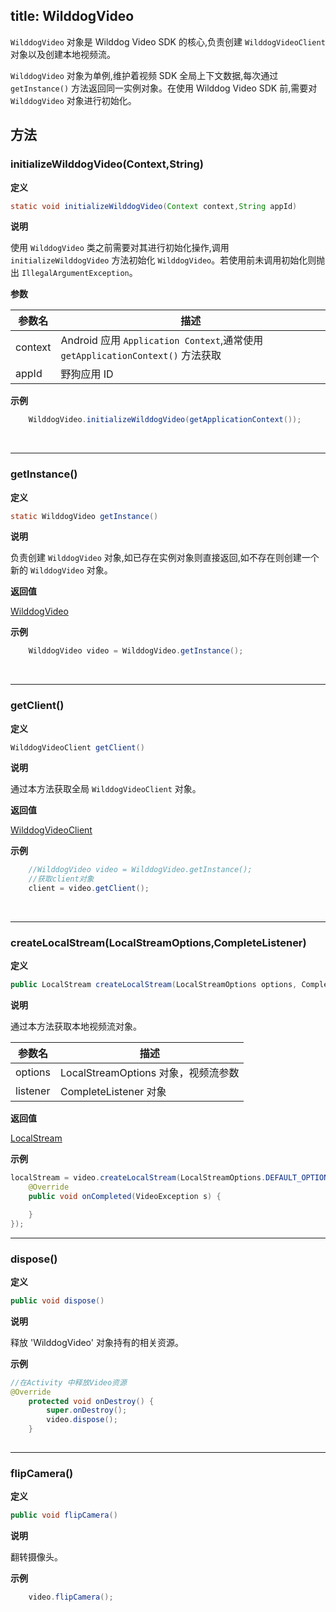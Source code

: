 
title: WilddogVideo
---

`WilddogVideo` 对象是 Wilddog Video SDK 的核心,负责创建 `WilddogVideoClient` 对象以及创建本地视频流。

`WilddogVideo` 对象为单例,维护着视频 SDK 全局上下文数据,每次通过 `getInstance()` 方法返回同一实例对象。在使用 Wilddog Video SDK 前,需要对 `WilddogVideo` 对象进行初始化。

## 方法

### initializeWilddogVideo(Context,String)

**定义**   

```java
static void initializeWilddogVideo(Context context,String appId)
```

**说明**

使用 `WilddogVideo` 类之前需要对其进行初始化操作,调用 `initializeWilddogVideo` 方法初始化 `WilddogVideo`。若使用前未调用初始化则抛出 `IllegalArgumentException`。

**参数**

| 参数名 | 描述 |
|---|---|
|context|Android 应用 `Application Context`,通常使用 `getApplicationContext()` 方法获取|
|appId|野狗应用 ID|

**示例**

```java
	WilddogVideo.initializeWilddogVideo(getApplicationContext());
```

</br>

---

### getInstance()

**定义**   

```java
static WilddogVideo getInstance()
```

**说明**

负责创建 `WilddogVideo` 对象,如已存在实例对象则直接返回,如不存在则创建一个新的 `WilddogVideo` 对象。

**返回值**

[WilddogVideo](/video/Android/api/wilddog-video.html)

**示例**

```java
	WilddogVideo video = WilddogVideo.getInstance();
```

</br>

---

### getClient()

**定义**   

```java
WilddogVideoClient getClient()
```

**说明**

通过本方法获取全局 `WilddogVideoClient` 对象。

**返回值**

[WilddogVideoClient](/video/Android/api/wilddog-video-client.html)

**示例**

```java
	//WilddogVideo video = WilddogVideo.getInstance();
	//获取client对象
	client = video.getClient();
```

</br>

---

### createLocalStream(LocalStreamOptions,CompleteListener)

**定义**   

```java
public LocalStream createLocalStream(LocalStreamOptions options, CompleteListener listener)
```

**说明**

通过本方法获取本地视频流对象。

| 参数名 | 描述 |
|---|---|
|options|LocalStreamOptions 对象，视频流参数|
|listener|CompleteListener 对象|

**返回值**

[LocalStream](/video/Android/api/local-stream.html)

**示例**

```java
localStream = video.createLocalStream(LocalStreamOptions.DEFAULT_OPTIONS, new CompleteListener() {
    @Override
    public void onCompleted(VideoException s) {

    }
});
```

---

###  dispose()

**定义**   

```java
public void dispose()
```

**说明**

释放 'WilddogVideo' 对象持有的相关资源。


**示例**

```java
//在Activity 中释放Video资源
@Override
    protected void onDestroy() {
        super.onDestroy();
        video.dispose();
    }
	
```


---

###  flipCamera()

**定义**   

```java
public void flipCamera()
```

**说明**

翻转摄像头。


**示例**

```java
    video.flipCamera();
	
```

</br>


